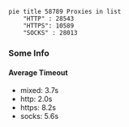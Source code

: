
```mermaid
pie title 58789 Proxies in list
    "HTTP" : 28543
    "HTTPS": 10589
    "SOCKS" : 28013
```

### Some Info
#### Average Timeout

- mixed: 3.7s
- http: 2.0s
- https: 8.2s
- socks: 5.6s